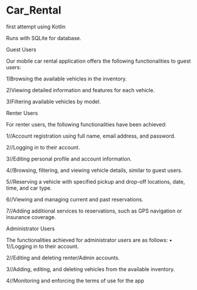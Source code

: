 # Car_Rental
first attempt using Kotlin

Runs with SQLite for database. 

Guest Users

Our mobile car rental application offers the following functionalities to guest users:

1)Browsing the available vehicles in the inventory.

2)Viewing detailed information and features for each vehicle.

3)Filtering available vehicles by model.

Renter Users


For renter users, the following functionalities have been achieved:


1//Account registration using full name, email address, and password.

2//Logging in to their account.

3//Editing personal profile and account information.

4//Browsing, filtering, and viewing vehicle details, similar to guest users.

5//Reserving a vehicle with specified pickup and drop-off locations, date, time, and car
type.

6//Viewing and managing current and past reservations.

7//Adding additional services to reservations, such as GPS navigation or insurance
coverage.


Administrator Users


The functionalities achieved for administrator users are as follows:
•
1//Logging in to their account.

2//Editing and deleting renter/Admin accounts.

3//Adding, editing, and deleting vehicles from the available inventory.

4//Monitoring and enforcing the terms of use for the app
